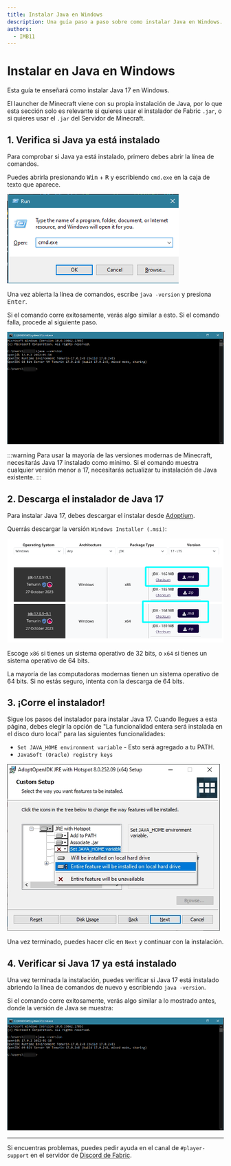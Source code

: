 ```yaml
---
title: Instalar Java en Windows
description: Una guía paso a paso sobre como instalar Java en Windows.
authors:
  - IMB11
---
```


# Instalar en Java en Windows

Esta guía te enseñará como instalar Java 17 en Windows.

El launcher de Minecraft viene con su propia instalación de Java, por lo que esta sección solo es relevante si quieres usar el instalador de Fabric `.jar`, o si quieres usar el `.jar` del Servidor de Minecraft.

## 1. Verifica si Java ya está instalado

Para comprobar si Java ya está instalado, primero debes abrir la línea de comandos.

Puedes abrirla presionando <kbd>Win</kbd> + <kbd>R</kbd> y escribiendo `cmd.exe` en la caja de texto que aparece.

![Diálogo de Ejecución de Windows con "cmd.exe" en la barra de ejecución](/assets/players/installing-java/windows-run-dialog.png)

Una vez abierta la línea de comandos, escribe `java -version` y presiona <kbd>Enter</kbd>.

Si el comando corre exitosamente, verás algo similar a esto. Si el comando falla, procede al siguiente paso.

![Línea de comandos con "java -version" escrito](/assets/players/installing-java/windows-java-version.png)

:::warning
Para usar la mayoría de las versiones modernas de Minecraft, necesitarás Java 17 instalado como mínimo. Si el comando muestra cualquier versión menor a 17, necesitarás actualizar tu instalación de Java existente.
:::

## 2. Descarga el instalador de Java 17

Para instalar Java 17, debes descargar el instalar desde [Adoptium](https://adoptium.net/en-GB/temurin/releases/?os=windows&package=jdk&version=17).

Querrás descargar la versión `Windows Installer (.msi)`:

![Página de descargas de Adoptium con el Windows Installer (.msi) remarcado](/assets/players/installing-java/windows-download-java.png)

Escoge `x86` si tienes un sistema operativo de 32 bits, o `x64` si tienes un sistema operativo de 64 bits.

La mayoría de las computadoras modernas tienen un sistema operativo de 64 bits. Si no estás seguro, intenta con la descarga de 64 bits.

## 3. ¡Corre el instalador!

Sigue los pasos del instalador para instalar Java 17. Cuando llegues a esta página, debes elegir la opción de "La funcionalidad entera será instalada en el disco duro local" para las siguientes funcionalidades:

- `Set JAVA_HOME environment variable` - Esto será agregado a tu PATH.
- `JavaSoft (Oracle) registry keys`

![Instalador de Java 17 con "Set JAVA_HOME variable" y "JavaSoft (Oracle) registry keys" remarcados](/assets/players/installing-java/windows-wizard-screenshot.png)

Una vez terminado, puedes hacer clic en `Next` y continuar con la instalación.

## 4. Verificar si Java 17 ya está instalado

Una vez terminada la instalación, puedes verificar si Java 17 está instalado abriendo la línea de comandos de nuevo y escribiendo `java -version`.

Si el comando corre exitosamente, verás algo similar a lo mostrado antes, donde la versión de Java se muestra:

![Línea de comandos con "java -version" escrito](/assets/players/installing-java/windows-java-version.png)

---

Si encuentras problemas, puedes pedir ayuda en el canal de `#player-support` en el servidor de [Discord de Fabric](https://discord.gg/v6v4pMv).
